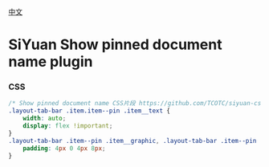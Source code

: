 [中文](https://github.com/TCOTC/siyuan-css-pin-doc-show/blob/main/README_zh_CN.md)

# SiYuan Show pinned document name plugin

### CSS

```css
/* Show pinned document name CSS片段 https://github.com/TCOTC/siyuan-css-pin-doc-show*/
.layout-tab-bar .item.item--pin .item__text {
    width: auto;
    display: flex !important;
}
.layout-tab-bar .item--pin .item__graphic, .layout-tab-bar .item--pin .item__icon {
    padding: 4px 0 4px 8px;
}
```
